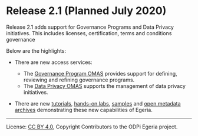 <!-- SPDX-License-Identifier: CC-BY-4.0 -->
<!-- Copyright Contributors to the ODPi Egeria project. -->

# Release 2.1 (Planned July 2020)

Release 2.1 adds support for Governance Programs and Data Privacy initiatives.
This includes licenses, certification, terms and conditions governance

Below are the highlights:

* There are new access services:
   * The [Governance Program OMAS](../open-metadata-implementation/access-services/governance-program) provides support for defining, reviewing and refining governance programs.
   * The [Data Privacy OMAS](../open-metadata-implementation/access-services/data-privacy) supports the management of data privacy initiatives.

* There are new [tutorials](../open-metadata-resources/open-metadata-tutorials),
  [hands-on labs](../open-metadata-resources/open-metadata-labs),
  [samples](../open-metadata-resources/open-metadata-samples) and
  [open metadata archives](../open-metadata-resources/open-metadata-archives) demonstrating
  these new capabilities of Egeria.
   
----
License: [CC BY 4.0](https://creativecommons.org/licenses/by/4.0/),
Copyright Contributors to the ODPi Egeria project.
